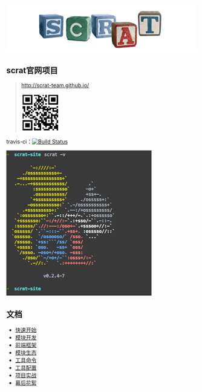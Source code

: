 ![模块化开发](components/pages/modular/cubes.png)

## scrat官网项目

> http://scrat-team.github.io/
>
> ![二维码](views/qrcode.png?v=2)

travis-ci：[![Build Status](https://travis-ci.org/scrat-team/scrat-site.svg?branch=master)](https://travis-ci.org/scrat-team/scrat-site)

![工具版本](components/pages/quick-start/version.gif)

## 文档

* [快速开始](components/pages/quick-start/doc.md)
* [模块开发](components/pages/modular/doc.md)
* [前端框架](components/pages/framework/doc.md)
* [模块生态](components/pages/components/doc.md)
* [工具命令](components/pages/command/doc.md)
* [工具配置](components/pages/settings/doc.md)
* [项目实战](components/pages/practice/doc.md)
* [幕后花絮](https://github.com/fouber/blog/issues/2)
